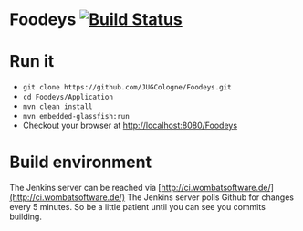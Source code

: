# Foodeys [![Build Status](http://ci.wombatsoftware.de/job/Foodeys/badge/icon)](http://ci.wombatsoftware.de/job/Foodeys/)

# Run it
* ```git clone https://github.com/JUGCologne/Foodeys.git```
* ```cd Foodeys/Application```
* ```mvn clean install```
* ```mvn embedded-glassfish:run```
* Checkout your browser at [http://localhost:8080/Foodeys](http://localhost:8080/Foodeys)

# Build environment
The Jenkins server can be reached via [http://ci.wombatsoftware.de/](http://ci.wombatsoftware.de/)
The Jenkins server polls Github for changes every 5 minutes. So be a little patient until you can see you commits building.
